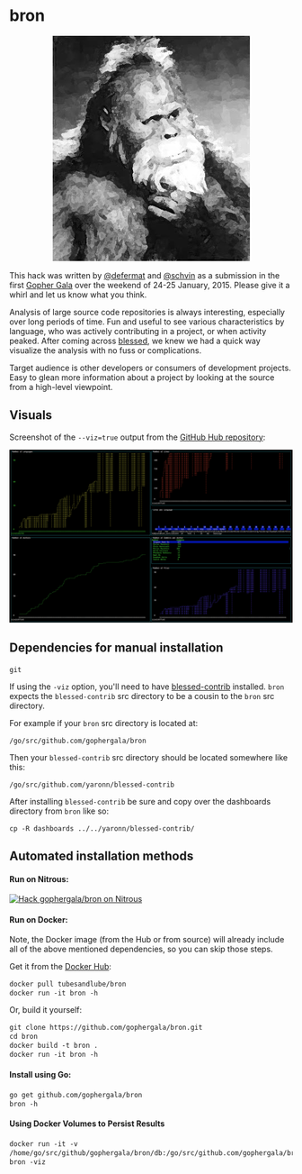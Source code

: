 # bron

<p align="center">
<img src="https://raw.githubusercontent.com/gophergala/bron/master/images/bron.jpg">
</p>

This hack was written by [@defermat](https://github.com/defermat) and [@schvin](https://github.com/schvin) as a submission in the first [Gopher Gala](http://gophergala.com/) over the weekend of 24-25 January, 2015. Please give it a whirl and let us know what you think.

Analysis of large source code repositories is always interesting, especially over long periods of time. Fun and useful to see various characteristics by language, who was actively contributing in a project, or when activity peaked. After coming across [blessed](https://github.com/yaronn/blessed-contrib), we knew we had a quick way visualize the analysis with no fuss or complications.

Target audience is other developers or consumers of development projects. Easy to glean more information about a project by looking at the source from a high-level viewpoint.

## Visuals

Screenshot of the `--viz=true` output from the [GitHub Hub repository](https://github.com/github/hub):

<p align="center">
<a href="https://raw.githubusercontent.com/gophergala/bron/master/images/bron-github-hub-gophergala-output.png"><img src="https://raw.githubusercontent.com/gophergala/bron/master/images/bron-github-hub-gophergala-output.png" border="0"></a>
</p>

## Dependencies for manual installation

```
git
```

If using the `-viz` option, you'll need to have [blessed-contrib](https://github.com/yaronn/blessed-contrib) installed.  `bron` expects the `blessed-contrib` src directory to be a cousin to the `bron` src directory.

For example if your `bron` src directory is located at:

```
/go/src/github.com/gophergala/bron
```

Then your `blessed-contrib` src directory should be located somewhere like this:

```
/go/src/github.com/yaronn/blessed-contrib
```

After installing `blessed-contrib` be sure and copy over the dashboards directory from `bron` like so:

```
cp -R dashboards ../../yaronn/blessed-contrib/
```

## Automated installation methods

#### Run on Nitrous:

[![Hack gophergala/bron on Nitrous](https://d3o0mnbgv6k92a.cloudfront.net/assets/hack-l-v1-d464cf470a5da050619f6f247a1017ec.png)](https://www.nitrous.io/hack_button?source=embed&runtime=go&repo=gophergala%2Fbron)

#### Run on Docker:

Note, the Docker image (from the Hub or from source) will already include all of the above mentioned dependencies, so you can skip those steps.

Get it from the [Docker Hub](https://registry.hub.docker.com/u/tubesandlube/bron/dockerfile/):

```
docker pull tubesandlube/bron
docker run -it bron -h
```

Or, build it yourself:

```
git clone https://github.com/gophergala/bron.git
cd bron
docker build -t bron .
docker run -it bron -h
```

#### Install using Go:

```
go get github.com/gophergala/bron
bron -h
```

#### Using Docker Volumes to Persist Results

```
docker run -it -v /home/go/src/github/gophergala/bron/db:/go/src/github.com/gophergala/bron/db bron -viz
```
